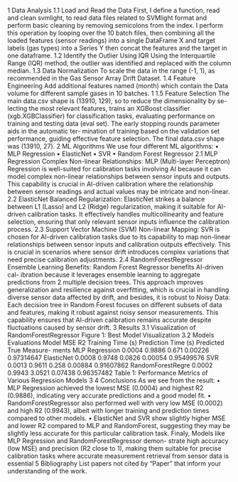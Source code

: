 1 Data Analysis
1.1 Load and Read the Data
First, I define a function, read and clean svmlight, to read data files related
to SVMlight format and perform basic cleaning by removing semicolons from
the index. I perform this operation by looping over the 10 batch files, then
combining all the loaded features (sensor readings) into a single DataFrame X
and target labels (gas types) into a Series Y then concat the features and the
target in one dataframe.
1.2 Identify the Outlier Using IQR
Using the Interquartile Range (IQR) method, the outlier was identified and
replaced with the column median.
1.3 Data Normalization
To scale the data in the range (-1, 1), as recommended in the Gas Sensor Array
Drift Dataset.
1.4 Feature Engineering
Add additional features named (month) which contain the Data volume for
different sample gases in 10 batches.
1
1.5 Feature Selection
The main data.csv shape is (13910, 129), so to reduce the dimensionality by se-
lecting the most relevant features, trains an XGBoost classifier (xgb.XGBClassifier)
for classification tasks, evaluating performance on training and testing data
(eval set). The early stopping rounds parameter aids in the automatic ter-
mination of training based on the validation set performance, guiding effective
feature selection. The final data.csv shape was (13910, 27).
2 ML Algorithms
We use four different ML algorithms:
• MLP Regression
• ElasticNet
• SVR
• Random Forest Regressor
2.1 MLP Regression
Complex Non-linear Relationships: MLP (Multi-layer Perceptron) Regression
is well-suited for calibration tasks involving AI because it can model complex
non-linear relationships between sensor inputs and outputs. This capability is
crucial in AI-driven calibration where the relationship between sensor readings
and actual values may be intricate and non-linear.
2.2 ElasticNet
Balanced Regularization: ElasticNet strikes a balance between L1 (Lasso) and
L2 (Ridge) regularization, making it suitable for AI-driven calibration tasks.
It effectively handles multicollinearity and feature selection, ensuring that only
relevant sensor inputs influence the calibration process.
2.3 Support Vector Machine (SVM)
Non-linear Mapping: SVR is chosen for AI-driven calibration tasks due to its
capability to map non-linear relationships between sensor inputs and calibration
outputs effectively. This is crucial in scenarios where sensor drift introduces
complex variations that need precise calibration adjustments.
2.4 RandomForestRegressor
Ensemble Learning Benefits: Random Forest Regressor benefits AI-driven cal-
ibration because it leverages ensemble learning to aggregate predictions from
2
multiple decision trees. This approach improves generalization and resilience
against overfitting, which is crucial in handling diverse sensor data affected by
drift, and besides, it is robust to Noisy Data: Each decision tree in Random
Forest focuses on different subsets of data and features, making it robust against
noisy sensor measurements. This capability ensures that AI-driven calibration
remains accurate despite fluctuations caused by sensor drift.
3 Results
3.1 Visualization of RandomForestRegressor
Figure 1: Best Model Visualization
3.2 Models Evaluations
Model MSE R2 Training Time (s) Prediction Time (s) Predicted
True
Measure-
ments
MLP Regression 0.0004 0.9886 0.671 0.00226 0.97314647
ElasticNet 0.0008 0.9748 0.0826 0.00054 0.95499576
SVR 0.0013 0.9611 0.258 0.00884 0.91607862
RandomForestRegre 0.0002 0.9943 3.0521 0.07438 0.96357482
Table 1: Performance Metrics of Various Regression Models
3
4 Conclusions
As we see from the result:
• MLP Regression achieved the lowest MSE (0.0004) and highest R2 (0.9886),
indicating very accurate predictions and a good model fit.
• RandomForestRegressor also performed well with very low MSE (0.0002)
and high R2 (0.9943), albeit with longer training and prediction times
compared to other models.
• ElasticNet and SVR show slightly higher MSE and lower R2 compared to
MLP and RandomForest, suggesting they may be slightly less accurate
for this particular calibration task.
Finaly, Models like MLP Regression and RandomForestRegressor demon-
strate high accuracy (low MSE) and precision (R2 close to 1), making
them suitable for precise calibration tasks where accurate measurement
retrieval from sensor data is essential
5 Bibliography
List papers not cited by “Paper” that inform your understanding of the work.
